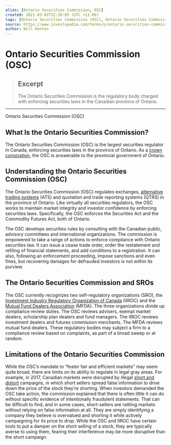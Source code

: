 ```yaml
---
alias: [Ontario Securities Commission, OSC]
created: 2021-03-02T22:20:05 (UTC +11:00)
tags: [Ontario Securities Commission (OSC), Ontario Securities Commission (OSC)]
source: https://www.investopedia.com/terms/o/ontario-securities-commission.asp
author: Will Kenton
---
```


# Ontario Securities Commission (OSC)

> ## Excerpt
> The Ontario Securities Commission is the regulatory body charged with enforcing securities laws in the Canadian province of Ontario.

---

Ontario Securities Commission (OSC)
## What Is the Ontario Securities Commission?

The Ontario Securities Commission (OSC) is the largest securities regulator in Canada, enforcing securities laws in the province of Ontario. As a [crown corporation](https://www.investopedia.com/terms/c/crowncorporation.asp), the OSC is answerable to the provincial government of Ontario.

## Understanding the Ontario Securities Commission (OSC)

The Ontario Securities Commission (OSC) regulates exchanges, [alternative trading systems](https://www.investopedia.com/terms/a/alternative-trading-system.asp) (ATS) and quotation and trade reporting systems (QTRS) in the province of Ontario. Like virtually all securities regulators, the OSC works to maintain market integrity and investor confidence by enforcing securities laws. Specifically, the OSC enforces the Securities Act and the Commodity Futures Act, both of Ontario.

The OSC develops securities rules by consulting with the Canadian public, advisory committees and international organizations. The commission is empowered to take a range of actions to enforce compliance with Ontario securities law. It can issue a cease trade order, order the restatement and refiling of financial statements, and add conditions to a registration. It can also, following an enforcement proceeding, impose sanctions and even fines, but recovering damages for defrauded investors is not within its purview.

## The Ontario Securities Commission and SROs

The OSC currently recognizes two self-regulatory organizations (SRO), the [Investment Industry Regulatory Organization of Canada](https://www.investopedia.com/terms/i/investment-industry-regulatory-organization-of-canada-iiroc.asp) (IIROC) and the [Mutual Fund Dealers Association](https://www.investopedia.com/terms/m/mutual-fund-dealers-association.asp) (MFDA). The three organizations divide up compliance review duties. The OSC reviews advisers, exempt market dealers, scholarship plan dealers and fund managers. The IIROC reviews investment dealers and futures commission merchants. The MFDA reviews mutual fund dealers. These regulatory bodies may subject a firm to a compliance review based on complaints, as part of a broad sweep or at random.  

## Limitations of the Ontario Securities Commission

While the OSC’s mandate to “foster fair and efficient markets” may seem quite broad, there are limits on its ability to regulate in legal gray areas. For example, in 2017, Canadian markets were disrupted by illegal [short and distort](https://www.investopedia.com/terms/s/shortanddistort.asp) campaigns, in which short sellers spread false information to drive down the price of the stock they’re shorting. When investors demanded the OSC take action, the commission explained that there is often little it can do without specific evidence of intentionally fraudulent statements. That can be difficult to find, and in some cases, short-sellers are rattling markets without relying on false information at all. They are simply identifying a company they believe is overvalued and shorting it while actively campaigning for its price to drop. While the OSC and IIROC have certain tools to put a damper on the short selling of a stock, they are typically averse to using them, fearing their interference may be more disruptive than the short campaign.
